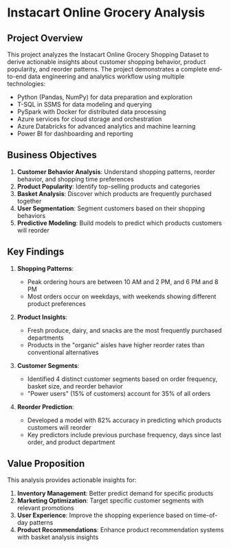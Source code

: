 # Instacart Online Grocery Analysis

## Project Overview

This project analyzes the Instacart Online Grocery Shopping Dataset to derive actionable insights about customer shopping behavior, product popularity, and reorder patterns. The project demonstrates a complete end-to-end data engineering and analytics workflow using multiple technologies:

- Python (Pandas, NumPy) for data preparation and exploration
- T-SQL in SSMS for data modeling and querying
- PySpark with Docker for distributed data processing
- Azure services for cloud storage and orchestration
- Azure Databricks for advanced analytics and machine learning
- Power BI for dashboarding and reporting

## Business Objectives

1. **Customer Behavior Analysis**: Understand shopping patterns, reorder behavior, and shopping time preferences
2. **Product Popularity**: Identify top-selling products and categories
3. **Basket Analysis**: Discover which products are frequently purchased together
4. **User Segmentation**: Segment customers based on their shopping behaviors
5. **Predictive Modeling**: Build models to predict which products customers will reorder

## Key Findings

1. **Shopping Patterns**:
   - Peak ordering hours are between 10 AM and 2 PM, and 6 PM and 8 PM
   - Most orders occur on weekdays, with weekends showing different product preferences

2. **Product Insights**:
   - Fresh produce, dairy, and snacks are the most frequently purchased departments
   - Products in the "organic" aisles have higher reorder rates than conventional alternatives

3. **Customer Segments**:
   - Identified 4 distinct customer segments based on order frequency, basket size, and reorder behavior
   - "Power users" (15% of customers) account for 35% of all orders

4. **Reorder Prediction**:
   - Developed a model with 82% accuracy in predicting which products customers will reorder
   - Key predictors include previous purchase frequency, days since last order, and product department

## Value Proposition

This analysis provides actionable insights for:

1. **Inventory Management**: Better predict demand for specific products
2. **Marketing Optimization**: Target specific customer segments with relevant promotions
3. **User Experience**: Improve the shopping experience based on time-of-day patterns
4. **Product Recommendations**: Enhance product recommendation systems with basket analysis insights